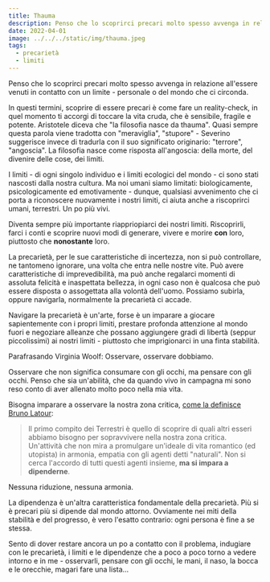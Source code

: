 ```yaml
---
title: Thauma
description: Penso che lo scoprirci precari molto spesso avvenga in relazione all'essere venuti in contatto con un limite - personale o del mondo che ci circonda....
date: 2022-04-01
image: ../../../static/img/thauma.jpeg
tags:
  - precarietà
  - limiti
---
```


Penso che lo scoprirci precari molto spesso avvenga in relazione all'essere venuti in contatto con un limite - personale o del mondo che ci circonda.

In questi termini, scoprire di essere precari è come fare un reality-check,  in quel momento ti accorgi di toccare la vita cruda, che è sensibile, fragile e potente. 
Aristotele diceva che "la filosofia nasce da thauma". Quasi sempre questa parola viene tradotta con "meraviglia", "stupore" - Severino suggerisce invece di tradurla con il suo significato originario: "terrore", "angoscia". La filosofia nasce come risposta all'angoscia: della morte, del divenire delle cose, dei limiti.

I limiti - di ogni singolo individuo e i limiti ecologici del mondo - ci sono stati nascosti dalla nostra cultura. 
Ma noi umani siamo limitati: biologicamente, psicologicamente ed emotivamente - dunque, qualsiasi avvenimento che ci porta a riconoscere nuovamente i nostri limiti, ci aiuta anche a riscoprirci umani, terrestri. Un po più vivi.

Diventa sempre più importante riappriopiarci dei nostri limiti. Riscoprirli, farci i conti e scoprire nuovi modi di generare, vivere e morire **con** loro, piuttosto che **nonostante** loro.

La precarietà, per le sue caratteristiche di incertezza, non si può controllare, ne tantomeno ignorare, una volta che entra nelle nostre vite. Può avere caratteristiche di imprevedibilità, ma può anche regalarci momenti di assoluta felicità e inaspettata bellezza, in ogni caso non è qualcosa che può essere disposta o assogettata alla volontà dell'uomo.  Possiamo subirla, oppure navigarla, normalmente la precarietà ci accade. 

Navigare la precarietà è un'arte, forse è un imparare a giocare sapientemente con i propri limiti, prestare profonda attenzione al mondo fuori e negoziare alleanze che possano aggiungere gradi di libertà (seppur piccolissimi) ai nostri limiti - piuttosto che imprigionarci in una finta stabilità.

Parafrasando Virginia Woolf: Osservare, osservare dobbiamo.

Osservare che non significa consumare con gli occhi, ma pensare con gli occhi.
Penso che sia un'abilità, che da quando vivo in campagna mi sono reso conto di aver allenato molto poco nella mia vita.

Bisogna imparare a osservare la nostra zona critica, [come la definisce Bruno Latour](/posts/it/tracciare-la-rotta/):

> Il primo compito dei Terrestri è quello di scoprire di quali altri esseri abbiamo bisogno per sopravvivere nella nostra zona critica. Un'attività che non mira a promulgare un'ideale di vita romantico (ed utopista) in armonia, empatia con gli agenti detti "naturali". Non si cerca l'accordo di tutti questi agenti insieme, **ma si impara a dipenderne**.

Nessuna riduzione, nessuna armonia.

La dipendenza è un'altra caratteristica fondamentale della precarietà. Più si è precari più si dipende dal mondo attorno. Ovviamente nei miti della stabilità e del progresso, è vero l'esatto contrario: ogni persona è fine a se stessa. 

Sento di dover restare ancora un po a contatto con il problema, indugiare con le precarietà, i limiti e  le dipendenze che a poco a poco torno a vedere intorno e in me - osservarli, pensare con gli occhi, le mani, il naso, la bocca e le orecchie, magari fare una lista...